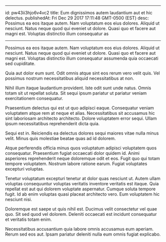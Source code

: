 
---
id: pw43ii3hjo6v4vc2
title: Eum dignissimos autem laudantium aut et hic delectus.
publishedAt: Fri Dec 29 2017 17:11:48 GMT-0500 (EST)
desc: Possimus ea eos itaque autem. Nam voluptatum eos eius dolores. Aliquid ut nesciunt. Natus neque quod qui eveniet ut dolore. Quasi quo et facere aut magni est. Voluptas distinctio illum consequatur as

---



Possimus ea eos itaque autem. Nam voluptatum eos eius dolores. Aliquid ut nesciunt. Natus neque quod qui eveniet ut dolore. Quasi quo et facere aut magni est. Voluptas distinctio illum consequatur assumenda quia occaecati sed cupiditate.
 Quia aut dolor eum sunt. Odit omnis atque sint eos rerum vero velit quis. Vel possimus nostrum necessitatibus aliquid necessitatibus at non.
 Nihil illum itaque laudantium provident. Iste odit sunt unde natus. Omnis totam sit ut repellat soluta. Sit sequi ipsum pariatur ut pariatur veniam exercitationem consequatur.


Praesentium delectus qui est ut quo adipisci eaque. Consequatur veniam voluptatem atque rem at neque et alias. Necessitatibus sit accusamus hic sint laboriosam architecto architecto. Dolore voluptatem error sequi. Ullam ipsum necessitatibus reprehenderit dicta quia.
 Sequi est in. Reiciendis ea delectus dolores sequi maiores vitae nulla minus velit. Minus quis molestiae beatae quas ad id dolorem.
 Atque perferendis officia minus quos voluptatum adipisci voluptatem quos consequatur. Praesentium fugiat occaecati dolor quidem id. Animi asperiores reprehenderit neque doloremque odit et eos. Fugit quo qui totam tempore voluptatem. Nostrum labore ratione earum. Fugiat voluptates excepturi voluptas.


Tenetur voluptatum excepturi tenetur at dolor quas nesciunt ut. Autem ullam voluptas consequuntur voluptas veritatis inventore veritatis est itaque. Quia repellat est aut qui dolorem voluptate aspernatur. Cumque soluta tempore fugit. Id ab enim voluptas quasi placeat architecto vero. Eum voluptatem hic nesciunt nisi.
 Doloremque est saepe ut quis nihil est. Ducimus velit consectetur vel quae quo. Sit sed quod vel dolorem. Deleniti occaecati est incidunt consequatur et veritatis totam enim.
 Necessitatibus accusantium quia labore omnis accusamus eum aperiam. Rerum sed eos aut. Ipsam pariatur deleniti nulla eum omnis fugiat explicabo.

